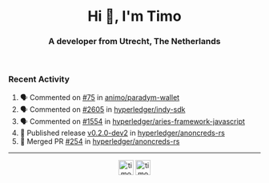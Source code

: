 <h1 align="center">Hi 👋, I'm Timo</h1>
<h3 align="center">A developer from Utrecht, The Netherlands</h3>
<br/>
<!-- https://github.com/rahuldkjain/github-profile-readme-generator --!>

<!--  <p align="left"><img src="https://github-readme-stats.vercel.app/api?username=timoglastra&show_icons=true&count_private=true&" alt="timoglastra" /></p> --!>

<!--
Github language stats
<p align="left"><img src="https://github-readme-stats.vercel.app/api/top-langs/?username=timoglastra&layout=compact" alt="timoglastra" /><p>
-->

<!-- Codestats language stats -->
<!-- <p align="left"><img src="https://codestats-readme.vercel.app/api/top-langs/?username=timoglastra&layout=compact&language_count=12" alt="timoglastra" /><p>    --!>
  
<h3>Recent Activity</h3>

<!--START_SECTION:activity-->
1. 🗣 Commented on [#75](https://github.com/animo/paradym-wallet/issues/75#issuecomment-1780403884) in [animo/paradym-wallet](https://github.com/animo/paradym-wallet)
2. 🗣 Commented on [#2605](https://github.com/hyperledger/indy-sdk/pull/2605#issuecomment-1777168783) in [hyperledger/indy-sdk](https://github.com/hyperledger/indy-sdk)
3. 🗣 Commented on [#1554](https://github.com/hyperledger/aries-framework-javascript/issues/1554#issuecomment-1772555301) in [hyperledger/aries-framework-javascript](https://github.com/hyperledger/aries-framework-javascript)
4. 🚀 Published release [v0.2.0-dev2](https://github.com/hyperledger/anoncreds-rs/releases/tag/v0.2.0-dev2) in [hyperledger/anoncreds-rs](https://github.com/hyperledger/anoncreds-rs)
5. 🎉 Merged PR [#254](https://github.com/hyperledger/anoncreds-rs/pull/254) in [hyperledger/anoncreds-rs](https://github.com/hyperledger/anoncreds-rs)
<!--END_SECTION:activity-->

---

<p align="center">
<a href="https://twitter.com/timoglastra" target="blank"><img align="center" src="https://cdn.jsdelivr.net/npm/simple-icons@3.0.1/icons/twitter.svg" alt="timoglastra" height="30" width="30" /></a>
<a href="https://linkedin.com/in/timoglastra" target="blank"><img align="center" src="https://cdn.jsdelivr.net/npm/simple-icons@3.0.1/icons/linkedin.svg" alt="timoglastra" height="30" width="30" /></a>
</p>



